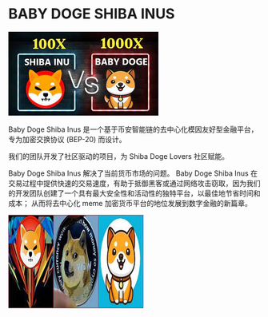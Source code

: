 # BABY DOGE SHIBA INUS


![www](www.png)

<p>Baby Doge Shiba Inus 是一个基于币安智能链的去中心化模因友好型金融平台，专为加密交换协议 (BEP-20) 而设计。</p>
<p>我们的团队开发了社区驱动的项目，为 Shiba Doge Lovers 社区赋能。</p>
<p>Baby Doge Shiba Inus 解决了当前货币市场的问题。 Baby Doge Shiba Inus 在交易过程中提供快速的交易速度，有助于抵御黑客或通过网络攻击窃取，因为我们的开发团队创建了一个具有最大安全性和活动性的独特平台，以最佳地节省时间和成本； 从而将去中心化 meme 加密货币平台的地位发展到数字金融的新篇章。</p>

![eee](eee.png)
